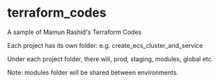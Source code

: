 

# terraform_codes

A sample of Mamun Rashid's Terraform Codes

Each project has its own folder:
   e.g. create_ecs_cluster_and_service

  Under each project folder, there will, prod, staging, modules, global etc.


Note: modules folder will be shared between environments.


